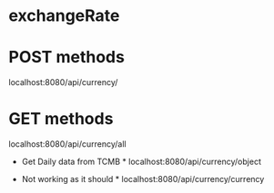 # exchangeRate


# POST methods #

localhost:8080/api/currency/

# GET methods #
localhost:8080/api/currency/all

* Get Daily data from TCMB *
localhost:8080/api/currency/object

* Not working as it should *
localhost:8080/api/currency/currency


